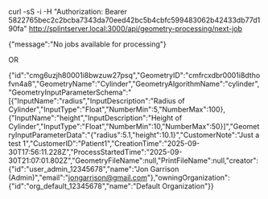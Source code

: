 
curl -sS -i -H "Authorization: Bearer 5822765bec2c2bcba7343da70eed42bc5b4cbfc599483062b42433db77d190fa" http://splintserver.local:3000/api/geometry-processing/next-job

{"message":"No jobs available for processing"}

OR

{"id":"cmg6uzjh80001i8bwzuw27psq","GeometryID":"cmfrcxdbr0001i8dthofvn4a8","GeometryName":"Cylinder","GeometryAlgorithmName":"cylinder","GeometryInputParameterSchema":"[{\"InputName\":\"radius\",\"InputDescription\":\"Radius of Cylinder\",\"InputType\":\"Float\",\"NumberMin\":5,\"NumberMax\":100},{\"InputName\":\"height\",\"InputDescription\":\"Height of Cylinder\",\"InputType\":\"Float\",\"NumberMin\":10,\"NumberMax\":50}]","GeometryInputParameterData":"{\"radius\":5.1,\"height\":10.1}","CustomerNote":"Just a test 1","CustomerID":"Patient1","CreationTime":"2025-09-30T17:56:11.228Z","ProcessStartedTime":"2025-09-30T21:07:01.802Z","GeometryFileName":null,"PrintFileName":null,"creator":{"id":"user_admin_12345678","name":"Jon Garrison (Admin)","email":"jongarrison@gmail.com"},"owningOrganization":{"id":"org_default_12345678","name":"Default Organization"}}
